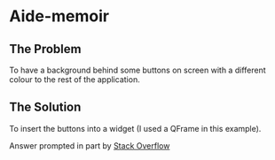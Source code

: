 Aide-memoir
======

The Problem
-------
To have a background behind some buttons on screen with a different colour to the rest of the application.

The Solution
-------

To insert the buttons into a widget (I used a QFrame in this example).

Answer prompted in part by [Stack Overflow](http://stackoverflow.com/questions/18796841/qt-and-grouping-by-rectangle-with-qt-designer)
